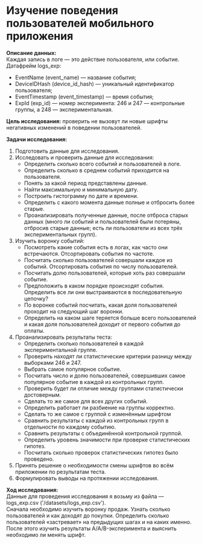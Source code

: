 # Изучение поведения пользователей мобильного приложения

**Описание данных:**  
Каждая запись в логе — это действие пользователя, или событие.   
Датафрейм logs_exp:   
* EventName (event_name) — название события;
* DeviceIDHash (device_id_hash) — уникальный идентификатор пользователя;
* EventTimestamp (event_timestamp) — время события;
* ExpId (exp_id) — номер эксперимента: 246 и 247 — контрольные группы, а 248 — экспериментальная.

**Цель исследования:**
проверить не вызовут ли новые шрифты негативных изменений в поведении пользователей.

**Задачи исследования:**  
1. Подготовить данные для исследования.  
2. Исследовать и проверить данные для исследования:  
    * Определить сколько всего событий и пользователей в логе.  
    * Определить сколько в среднем событий приходится на пользователя.  
    * Понять за какой период представлены данные.  
    * Найти максимальную и минимальную дату.  
    * Построить гистограмму по дате и времени.  
    * Определить с какого момента данные полные и отбросить более старые.  
    * Проанализировать полученные данные, после отброса старых данных (много ли событий и пользователей были потеряны, отбросив старые данные; есть ли пользователи из всех трёх экспериментальных групп).  
3. Изучить воронку событий:  
    * Посмотреть какие события есть в логах, как часто они встречаются. Отсортировать события по частоте.  
    * Посчитать сколько пользователей совершали каждое из событий. Отсортировать события по числу пользователей.  
    * Посчитать долю пользователей, которые хоть раз совершали событие.  
    * Предположить в каком порядке происходят события. Определить все ли они выстраиваются в последовательную цепочку?  
    * По воронке событий посчитать, какая доля пользователей проходит на следующий шаг воронки.  
    * Определить на каком шаге теряется больше всего пользователей и какая доля пользователей доходит от первого события до оплаты.  
4. Проанализировать результаты теста:  
   * Определить сколько пользователей в каждой экспериментальной группе.    
   * Проверить находят ли статистические критерии разницу между выборками 246 и 247.   
   * Выбрать самое популярное событие.    
   * Посчитать число и долю пользователей, совершивших самое популярное событие в каждой из контрольных групп.  
   * Проверить будет ли отличие между группами статистически достоверным.  
   * Сделать то же самое для всех других событий.  
   * Определить работает ли разбиение на группы корректно.  
   * Сделать то же самое с группой с изменённым шрифтом
   * Сравнить результаты с каждой из контрольных групп в отдельности по каждому событию.  
   * Сравнить результаты с объединённой контрольной группой. 
   * Определить уровень значимости при проверке статистических гипотез.   
   * Посчитать сколько проверок статистических гипотез было проведено.    
5. Принять решение о необходимости смены шрифтов во всём приложении по результатам теста.  
6. Формулировать выводы на протяжении исследования.

**Ход исследования:**  
Данные для проведения исследования я возьму из файла — logs_exp.csv ('/datasets/logs_exp.csv').  
Сначала необходимо изучить воронку продаж. Узнать сколько пользователей и как доходят до покупки. Определить сколько пользователей «застревает» на предыдущих шагах и на каких именно.  
После этого изучить результаты A/A/B-эксперимента и выяснить необходимо ли менять шрифт.    